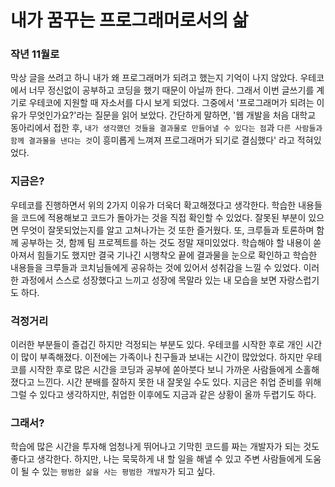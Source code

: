 # 내가 꿈꾸는 프로그래머로서의 삶

### 작년 11월로

막상 글을 쓰려고 하니 내가 왜 프로그래머가 되려고 했는지 기억이 나지 않았다. 우테코에서 너무 정신없이 공부하고 코딩을 했기 때문이 아닐까 한다. 그래서 이번 글쓰기를 계기로 우테코에 지원할 때 자소서를 다시 보게 되었다. 그중에서 '프로그래머가 되려는 이유가 무엇인가요?'라는 질문을 읽어 보았다. 간단하게 말하면, '웹 개발을 처음 대학교 동아리에서 접한 후, `내가 생각했던 것들을 결과물로 만들어낼 수 있다는 점`과 `다른 사람들과 함께 결과물을 낸다는 것`이 흥미롭게 느껴져 프로그래머가 되기로 결심했다' 라고 적혀있었다. 

### 지금은?

우테코를 진행하면서 위의 2가지 이유가 더욱더 확고해졌다고 생각한다. 학습한 내용들을 코드에 적용해보고 코드가 돌아가는 것을 직접 확인할 수 있었다. 잘못된 부분이 있으면 무엇이 잘못되었는지를 알고 고쳐나가는 것 또한 즐거웠다. 또, 크루들과 토론하며 함께 공부하는 것, 함께 팀 프로젝트를 하는 것도 정말 재미있었다. 학습해야 할 내용이 쏟아져서 힘들기도 했지만 결국 기나긴 시행착오 끝에 결과물을 눈으로 확인하고 학습한 내용들을 크루들과 코치님들에게 공유하는 것에 있어서 성취감을 느낄 수 있었다. 이러한 과정에서 스스로 성장했다고 느끼고 성장에 목말라 있는 내 모습을 보면 자랑스럽기도 하다.

### 걱정거리

이러한 부분들이 즐겁긴 하지만 걱정되는 부분도 있다. 우테코를 시작한 후로 개인 시간이 많이 부족해졌다. 이전에는 가족이나 친구들과 보내는 시간이 많았었다. 하지만 우테코를 시작한 후로 많은 시간을 코딩과 공부에 쏟아붓다 보니 가까운 사람들에게 소홀해졌다고 느낀다. 시간 분배를 잘하지 못한 내 잘못일 수도 있다. 지금은 취업 준비를 위해 그럴 수 있다고 생각하지만, 취업한 이후에도 지금과 같은 상황이 올까 두렵기도 하다. 

### 그래서?

학습에 많은 시간을 투자해 엄청나게 뛰어나고 기막힌 코드를 짜는 개발자가 되는 것도 좋다고 생각한다. 하지만, 나는 묵묵하게 내 할 일을 해낼 수 있고 주변 사람들에게 도움이 될 수 있는 `평범한 삶을 사는 평범한 개발자`가 되고 싶다.







 